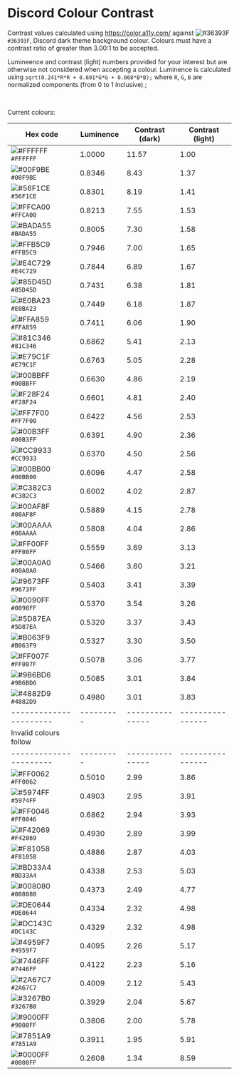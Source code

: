# Discord Colour Contrast

Contrast values calculated using https://color.a11y.com/ against ![#36393F](https://via.placeholder.com/15/36393F/000000?text=+) `#36393F`, Discord dark theme background colour. Colours must have a contrast ratio of greater than 3.00:1 to be accepted.

Lumineence and contrast (light) numbers provided for your interest but are otherwise not considered when accepting a colour. Luminence is calculated using `sqrt(0.241*R*R + 0.691*G*G + 0.068*B*B);` where `R`, `G`, `B` are normalized components (from 0 to 1 inclusive).;

&nbsp;

Current colours:

|Hex code              |Luminence|Contrast (dark)|Contrast (light)|
|----------------------|---------|---------------|----------------|
| ![#FFFFFF](https://via.placeholder.com/15/FFFFFF/000000?text=+) `#FFFFFF` | 1.0000  | 11.57         | 1.00           |
| ![#00F9BE](https://via.placeholder.com/15/00F9BE/000000?text=+) `#00F9BE` | 0.8346  | 8.43          | 1.37           |
| ![#56F1CE](https://via.placeholder.com/15/56F1CE/000000?text=+) `#56F1CE` | 0.8301  | 8.19          | 1.41           |
| ![#FFCA00](https://via.placeholder.com/15/FFCA00/000000?text=+) `#FFCA00` | 0.8213  | 7.55          | 1.53           |
| ![#BADA55](https://via.placeholder.com/15/BADA55/000000?text=+) `#BADA55` | 0.8005  | 7.30          | 1.58           |
| ![#FFB5C9](https://via.placeholder.com/15/FFB5C9/000000?text=+) `#FFB5C9` | 0.7946  | 7.00          | 1.65           |
| ![#E4C729](https://via.placeholder.com/15/E4C729/000000?text=+) `#E4C729` | 0.7844  | 6.89          | 1.67           |
| ![#85D45D](https://via.placeholder.com/15/85D45D/000000?text=+) `#85D45D` | 0.7431  | 6.38          | 1.81           |
| ![#E0BA23](https://via.placeholder.com/15/E0BA23/000000?text=+) `#E0BA23` | 0.7449  | 6.18          | 1.87           |
| ![#FFA859](https://via.placeholder.com/15/FFA859/000000?text=+) `#FFA859` | 0.7411  | 6.06          | 1.90           |
| ![#81C346](https://via.placeholder.com/15/81C346/000000?text=+) `#81C346` | 0.6862  | 5.41          | 2.13           |
| ![#E79C1F](https://via.placeholder.com/15/E79C1F/000000?text=+) `#E79C1F` | 0.6763  | 5.05          | 2.28           |
| ![#00BBFF](https://via.placeholder.com/15/00BBFF/000000?text=+) `#00BBFF` | 0.6630  | 4.86          | 2.19           |
| ![#F28F24](https://via.placeholder.com/15/F28F24/000000?text=+) `#F28F24` | 0.6601  | 4.81          | 2.40           |
| ![#FF7F00](https://via.placeholder.com/15/FF7F00/000000?text=+) `#FF7F00` | 0.6422  | 4.56          | 2.53           |
| ![#00B3FF](https://via.placeholder.com/15/00B3FF/000000?text=+) `#00B3FF` | 0.6391  | 4.90          | 2.36           |
| ![#CC9933](https://via.placeholder.com/15/CC9933/000000?text=+) `#CC9933` | 0.6370  | 4.50          | 2.56           |
| ![#00BB00](https://via.placeholder.com/15/00BB00/000000?text=+) `#00BB00` | 0.6096  | 4.47          | 2.58           |
| ![#C382C3](https://via.placeholder.com/15/C382C3/000000?text=+) `#C382C3` | 0.6002  | 4.02          | 2.87           |
| ![#00AF8F](https://via.placeholder.com/15/00AF8F/000000?text=+) `#00AF8F` | 0.5889  | 4.15          | 2.78           |
| ![#00AAAA](https://via.placeholder.com/15/00AAAA/000000?text=+) `#00AAAA` | 0.5808  | 4.04          | 2.86           |
| ![#FF00FF](https://via.placeholder.com/15/FF00FF/000000?text=+) `#FF00FF` | 0.5559  | 3.69          | 3.13           |
| ![#00A0A0](https://via.placeholder.com/15/00A0A0/000000?text=+) `#00A0A0` | 0.5466  | 3.60          | 3.21           |
| ![#9673FF](https://via.placeholder.com/15/9673FF/000000?text=+) `#9673FF` | 0.5403  | 3.41          | 3.39           |
| ![#0090FF](https://via.placeholder.com/15/0090FF/000000?text=+) `#0090FF` | 0.5370  | 3.54          | 3.26           |
| ![#5D87EA](https://via.placeholder.com/15/5D87EA/000000?text=+) `#5D87EA` | 0.5320  | 3.37          | 3.43           |
| ![#B063F9](https://via.placeholder.com/15/B063F9/000000?text=+) `#B063F9` | 0.5327  | 3.30          | 3.50           |
| ![#FF007F](https://via.placeholder.com/15/FF007F/000000?text=+) `#FF007F` | 0.5078  | 3.06          | 3.77           |
| ![#9B6BD6](https://via.placeholder.com/15/9B6BD6/000000?text=+) `#9B6BD6` | 0.5085  | 3.01          | 3.84           |
| ![#4882D9](https://via.placeholder.com/15/4882D9/000000?text=+) `#4882D9` | 0.4980  | 3.01          | 3.83           |
|----------------------|---------|---------------|----------------|
|Invalid colours follow|         |                               |
|----------------------|---------|---------------|----------------|
| ![#FF0062](https://via.placeholder.com/15/FF0062/000000?text=+) `#FF0062` | 0.5010  | 2.99          | 3.86           |
| ![#5974FF](https://via.placeholder.com/15/5974FF/000000?text=+) `#5974FF` | 0.4903  | 2.95          | 3.91           |
| ![#FF0046](https://via.placeholder.com/15/FF0046/000000?text=+) `#FF0046` | 0.6862  | 2.94          | 3.93           |
| ![#F42069](https://via.placeholder.com/15/F42069/000000?text=+) `#F42069` | 0.4930  | 2.89          | 3.99           |
| ![#F81058](https://via.placeholder.com/15/F81058/000000?text=+) `#F81058` | 0.4886  | 2.87          | 4.03           |
| ![#BD33A4](https://via.placeholder.com/15/BD33A4/000000?text=+) `#BD33A4` | 0.4338  | 2.53          | 5.03           |
| ![#008080](https://via.placeholder.com/15/008080/000000?text=+) `#008080` | 0.4373  | 2.49          | 4.77           |
| ![#DE0644](https://via.placeholder.com/15/DE0644/000000?text=+) `#DE0644` | 0.4334  | 2.32          | 4.98           |
| ![#DC143C](https://via.placeholder.com/15/DC143C/000000?text=+) `#DC143C` | 0.4329  | 2.32          | 4.98           |
| ![#4959F7](https://via.placeholder.com/15/4959F7/000000?text=+) `#4959F7` | 0.4095  | 2.26          | 5.17           |
| ![#7446FF](https://via.placeholder.com/15/7446FF/000000?text=+) `#7446FF` | 0.4122  | 2.23          | 5.16           |
| ![#2A67C7](https://via.placeholder.com/15/2A67C7/000000?text=+) `#2A67C7` | 0.4009  | 2.12          | 5.43           |
| ![#3267B0](https://via.placeholder.com/15/3267B0/000000?text=+) `#3267B0` | 0.3929  | 2.04          | 5.67           |
| ![#9000FF](https://via.placeholder.com/15/9000FF/000000?text=+) `#9000FF` | 0.3806  | 2.00          | 5.78           |
| ![#7851A9](https://via.placeholder.com/15/7851A9/000000?text=+) `#7851A9` | 0.3911  | 1.95          | 5.91           |
| ![#0000FF](https://via.placeholder.com/15/0000FF/000000?text=+) `#0000FF` | 0.2608  | 1.34          | 8.59           |

